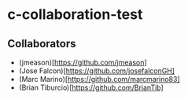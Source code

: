 # c-collaboration-test

## Collaborators
- (jmeason)[https://github.com/jmeason]
- (Jose Falcon)[https://github.com/josefalconGH]
- (Marc Marino)[https://github.com/marcmarino83]
- (Brian Tiburcio)[https://github.com/BrianTib]